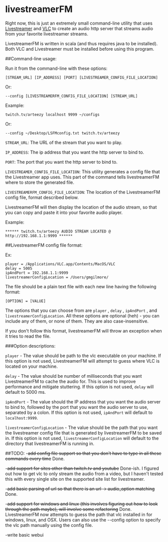 # livestreamerFM

Right now, this is just an extremely small command-line utility that uses [Livestreamer](http://livestreamer.tanuki.se/)
and [VLC](https://www.videolan.org/vlc/index.html) to create an audio http server that streams audio from your favorite 
livestreamer streams. 

LivestreamerFM is written in scala (and thus requires java to be installed).
Both VLC and Livestreamer must be installed before using this program.


##Command-line usage:

Run it from the command-line with these options:

    [STREAM_URL] [IP_ADDRESS] [PORT] [LIVESTREAMER_CONFIG_FILE_LOCATION]

Or: 

    --config [LIVESTREAMERFM_CONFIG_FILE_LOCATION] [STREAM_URL]

Example: 

    twitch.tv/arteezy localhost 9999 ~/configs 
Or: 

    --config ~/Desktop/LSFMconfig.txt twitch.tv/arteezy

`STREAM_URL`: The URL of the stream that you want to play.

`IP_ADDRESS`: The ip address that you want the http server to bind to.

`PORT`: The port that you want the http server to bind to.

`LIVESTREAMER_CONFIG_FILE_LOCATION`: This utility generates a config file that the Livestreamer app uses. This part of the
command tells livestreamerFM where to store the generated file. 

`LIVESTREAMERFM_CONFIG_FILE_LOCATION`: The location of the LivestreamerFM config file, format described below.

LivestreamerFM will then display the location of the audio stream, so that you can copy and paste it into your 
favorite audio player. 

Example:

    ****** twitch.tv/arteezy AUDIO STREAM LOCATED @ http://192.168.1.1:9999 ******
    
##LivestreamerFM config file format:

Ex:

    player = /Applications/VLC.app/Contents/MacOS/VLC
    delay = 5005
    ipAndPort = 192.168.1.1:9999
    livestreamerConfigLocation = /Users/gmgilmore/

The file should be a plain text file with each new line having the following format:

    [OPTION] = [VALUE]

The options that you can choose from are `player` , `delay` , `ipAndPort` , and `livestreamerConfigLocation`. All these
options are optional (heh) - you can include any of them, or none of them. They are also case-insensitive.
    
If you don't follow this format, livestreamerFM will throw an exception when it tries to read the file.

###Option descriptions:

`player` - The value should be path to the vlc executable on your machine. If this option is not used, LivestreamerFM will
attempt to guess where VLC is located on your machine. 

`delay` - The value should be number of milliseconds that you want LivestreamerFM to cache the audio for. This is used to
improve performance and mitigate stuttering. If this option is not used, `delay` will default to 5000 ms.

`ipAndPort` - The value should the IP address that you want the audio server to bind to, followed by the port that you want
the audio server to use, separated by a colon. If this option is not used, `ipAndPort` will default to `localhost:9999`.

`livestreamerConfigLocation` - The value should be the path that you want the livestreamer config file that is generated
by livestreamerFM to be saved in. If this option is not used, `livestreamerConfigLocation` will default to the directory
that livestreamerFM is running in. 

##TODO:
-~~add config file support so that you don't have to type in all these commands every time~~ Done.

-~~add support for sites other than twitch.tv and youtube~~ Done-ish. I figured out how to get vlc to only stream the 
audio from a video, but I haven't tested this with every single site on the supported site list for livestreamer.

-~~add basic parsing of url so that there is an url -> audio_option matching~~ Done.

-~~add support for windows and linux (this involves figuring out how to look through the path maybe), will involve some 
refactoring~~ Done. LivestreamerFM now attempts to guess the path that vlc installed in for windows, linux, and OSX. 
Users can also use the --config option to specify the vlc path manually using the config file.

-write basic webui

